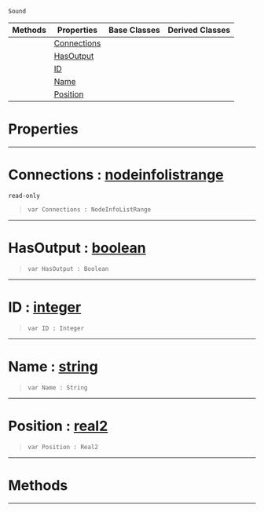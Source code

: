  `Sound`

|Methods|Properties|Base Classes|Derived Classes|
|---|---|---|---|
| |[ Connections](https://github.com/ZilchEngine/ZilchDocs/blob/master/code_reference/class_reference/nodeprintinfo.md#connections-zilch-engine)| | |
| |[ HasOutput](https://github.com/ZilchEngine/ZilchDocs/blob/master/code_reference/class_reference/nodeprintinfo.md#hasoutput-zilch-engine-do)| | |
| |[ ID](https://github.com/ZilchEngine/ZilchDocs/blob/master/code_reference/class_reference/nodeprintinfo.md#id-zilch-engine-documenta)| | |
| |[ Name](https://github.com/ZilchEngine/ZilchDocs/blob/master/code_reference/class_reference/nodeprintinfo.md#name-zilch-engine-documen)| | |
| |[ Position](https://github.com/ZilchEngine/ZilchDocs/blob/master/code_reference/class_reference/nodeprintinfo.md#position-zilch-engine-doc)| | |


 #  Properties


---  
 #  Connections : [nodeinfolistrange](https://github.com/ZilchEngine/ZilchDocs/blob/master/code_reference/class_reference/nodeinfolistrange.md)

 `read-only`

> 
> ``` lang=cpp, name=Nada
> var Connections : NodeInfoListRange


---  
 #  HasOutput : [boolean](https://github.com/ZilchEngine/ZilchDocs/blob/master/code_reference/nada_base_types/boolean.md)

> 
> ``` lang=cpp, name=Nada
> var HasOutput : Boolean


---  
 #  ID : [integer](https://github.com/ZilchEngine/ZilchDocs/blob/master/code_reference/nada_base_types/integer.md)

> 
> ``` lang=cpp, name=Nada
> var ID : Integer


---  
 #  Name : [string](https://github.com/ZilchEngine/ZilchDocs/blob/master/code_reference/nada_base_types/string.md)

> 
> ``` lang=cpp, name=Nada
> var Name : String


---  
 #  Position : [real2](https://github.com/ZilchEngine/ZilchDocs/blob/master/code_reference/nada_base_types/real2.md)

> 
> ``` lang=cpp, name=Nada
> var Position : Real2


---  
 #  Methods


---  
 

 
